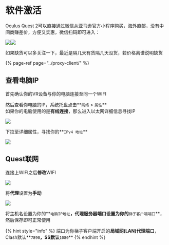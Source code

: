 # 软件激活

Oculus Quest 2可以直接通过微信从亚马逊官方小程序购买，海外直邮，没有中间商赚差价，方便又实惠，微信扫码即可进入：

![](https://cdn.jsdelivr.net/gh/EYW-015/Oculus-guide-China/quest/amz1.png)![](https://cdn.jsdelivr.net/gh/EYW-015/Oculus-guide-China/quest/amz2.png)

如果缺货可以多关注一下，最近是隔几天有货隔几天没货，若价格离谱说明缺货

{% page-ref page="../proxy-client/" %}

## 查看电脑IP

首先确认你的VR设备与你的电脑连接至同一个WIFI

然后查看你电脑的IP，系统托盘点击**`网络` &gt; `属性`**  
如果你的电脑使用的是**有线连接**，那么进入以太网详细信息寻找IP

![](https://cdn.jsdelivr.net/gh/EYW-015/Oculus-guide-China/wifi/wifi1.png)

下拉至详细属性，寻找你的**`IPv4 地址`**

![](https://cdn.jsdelivr.net/gh/EYW-015/Oculus-guide-China/wifi/wifi2.png)

## Quest联网

连接上WIFI之后**修改**WIFI

![](https://cdn.jsdelivr.net/gh/EYW-015/Oculus-guide-China/quest/Qwifi1.jpg)

将**代理**设置为**手动**

![](https://cdn.jsdelivr.net/gh/EYW-015/Oculus-guide-China/quest/Qwifi2.jpg)

将主机名设置为你的**`电脑IP地址`**，代理服务器端口设置为你的**`梯子客户端端口`**，然后保存即可正常使用

{% hint style="info" %}
端口为你梯子客户端开启的**局域网\(LAN\)代理端口**，Clash默认**`7890`**，SS默认**`1080`**
{% endhint %}

